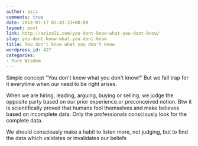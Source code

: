 ```yaml
---
author: aziz
comments: true
date: 2012-07-17 03:42:33+00:00
layout: post
link: http://azizali.com/you-dont-know-what-you-dont-know/
slug: you-dont-know-what-you-dont-know
title: You don't know what you don't know
wordpress_id: 427
categories:
- Pure Wisdom
---
```


Simple concept "You don't know what you don't know!" But we fall trap for it everytime when our need to be right arises.

When we are hiring, leading, arguing, buying or selling, we judge the opposite party based on our prior experience.or preconceived notion. Btw it is scientifically proved that humans fool themselves and make believes based on incomplete data. Only the professionals consciously look for the complete data.

We should consciously make a habit to listen more, not judging, but to find the data which validates or invalidates our beliefs
